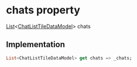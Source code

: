 


# chats property









[List](https://api.flutter.dev/flutter/dart-core/List-class.html)&lt;[ChatListTileDataModel](../../models_chats_chat_list_tile_data_model/ChatListTileDataModel-class.md)> chats
  







## Implementation

```dart
List<ChatListTileDataModel> get chats => _chats;
```








